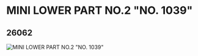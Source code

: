 # MINI LOWER PART NO.2 "NO. 1039"
## 26062
![MINI LOWER PART NO.2 "NO. 1039"](https://lc-www-live-s.legocdn.com/media/bricks/5/2/6145265.jpg)